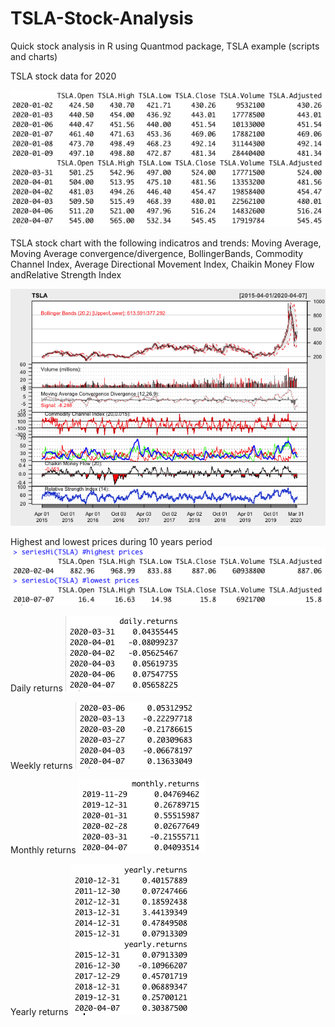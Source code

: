 # TSLA-Stock-Analysis
Quick stock analysis in R using Quantmod package, TSLA example (scripts and charts)

TSLA stock data for 2020

![image](https://github.com/adaynygmanov/TSLA-Stock-Analysis/blob/master/Charts/View%20data%202020.png)

TSLA stock chart with the following indicatros and trends: Moving Average, Moving Average convergence/divergence, BollingerBands, Commodity Channel Index, Average Directional Movement Index, Chaikin Money Flow andRelative Strength Index

![image](https://github.com/adaynygmanov/TSLA-Stock-Analysis/blob/master/Charts/Rplot.png)

Highest and lowest prices during 10 years period
![image](https://github.com/adaynygmanov/TSLA-Stock-Analysis/blob/master/Charts/Highest%20and%20lowest%20prices.png)

Daily returns
![image](https://github.com/adaynygmanov/TSLA-Stock-Analysis/blob/master/Charts/Daily%20returns.png)

Weekly returns
![image](https://github.com/adaynygmanov/TSLA-Stock-Analysis/blob/master/Charts/Weekly%20returns.png)

Monthly returns
![image](https://github.com/adaynygmanov/TSLA-Stock-Analysis/blob/master/Charts/Monthly%20returns.png)

Yearly returns
![image](https://github.com/adaynygmanov/TSLA-Stock-Analysis/blob/master/Charts/Yearly%20returns.png)
